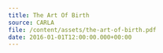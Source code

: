 ```yaml
---
title: The Art Of Birth
source: CARLA
file: /content/assets/the-art-of-birth.pdf
date: 2016-01-01T12:00:00.000+00:00
---
```

